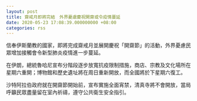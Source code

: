 ```yaml
---
layout: post
title: 齋戒月即將完結　外界憂慮慶祝開齋或令疫情蔓延
date: 2020-05-23 17:08:39.000000000 +08:00
categories: rss
---
```


信奉伊斯蘭教的國家，即將完成齋戒月並展開慶祝「開齋節」的活動，外界憂慮民眾增加接觸會令新型肺炎疫情進一步蔓延。

在伊朗，總統魯哈尼宣布分階段逐步放寬抗疫限制措施，商店、宗教及文化場所在星期六重開；博物館和歷史遺址將在周日重新開放，而全國將於下星期六復工。

沙特阿拉伯政府就在開齋節開始前，宣布實施全面宵禁，清真寺將不會開放，當局呼籲民眾盡量留在室內祈禱，遵守公共衛生安全指引。
